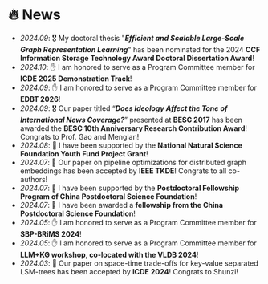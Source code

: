 # 🔥 News
- *2024.09*: 🎖️ My doctoral thesis "***Efficient and Scalable Large-Scale Graph Representation Learning***" has been nominated for the 2024 **CCF Information Storage Technology Award Doctoral Dissertation Award**!
- *2024.10*: ✋ I am honored to serve as a Program Committee member for **ICDE 2025 Demonstration Track**!
- *2024.09*: ✋ I am honored to serve as a Program Committee member for **EDBT 2026**!
- *2024.09*: 🎖️ Our paper titled “***Does Ideology Affect the Tone of International News Coverage?***” presented at **BESC 2017** has been awarded the **BESC 10th Anniversary Research Contribution Award**! Congrats to Prof. Gao and Menglan!
- *2024.08*: 🎯 I have been supported by the **National Natural Science Foundation Youth Fund Project Grant**!
- *2024.07*: 🎉 Our paper on pipeline optimizations for distributed graph embeddings has been accepted by **IEEE TKDE**! Congrats to all co-authors!
- *2024.07*: 🎯 I have been supported by the **Postdoctoral Fellowship Program of China Postdoctoral Science Foundation**!
- *2024.07*: 🎯 I have been awarded a **fellowship from the China Postdoctoral Science Foundation**!
- *2024.05*: ✋ I am honored to serve as a Program Committee member for **SBP-BRiMS 2024**!
- *2024.05*: ✋ I am honored to serve as a Program Committee member for **LLM+KG workshop, co-located with the VLDB 2024**!
- *2024.03*: 🎉 Our paper on space-time trade-offs for key-value separated LSM-trees has been accepted by **ICDE 2024**! Congrats to Shunzi!
